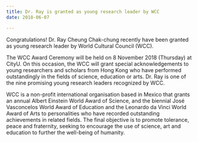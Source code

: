 ```yaml
---
title: Dr. Ray is granted as young research leader by WCC
date: 2018-06-07

---
```

Congratulations! Dr. Ray Cheung Chak-chung recently have been granted as young research leader by World Cultural Council (WCC). 
<!--more-->
The WCC Award Ceremony will be held on 8 November 2018 (Thursday) at CityU. On this occasion, the WCC will grant special acknowledgements to young researchers and scholars from Hong Kong who have performed outstandingly in the fields of science, education or arts. Dr. Ray is one of the nine promising young research leaders recognized by WCC.

WCC is a non-profit international organisation based in Mexico that grants an annual Albert Einstein World Award of Science, and the biennial José Vasconcelos World Award of Education and the Leonardo da Vinci World Award of Arts to personalities who have recorded outstanding achievements in related fields. The final objective is to promote tolerance, peace and fraternity, seeking to encourage the use of science, art and education to further the well-being of humanity.